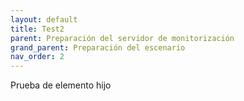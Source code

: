 ```yaml
---
layout: default
title: Test2
parent: Preparación del servidor de monitorización
grand_parent: Preparación del escenario
nav_order: 2
---
```


Prueba de elemento hijo